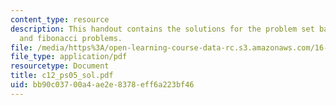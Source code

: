 ```yaml
---
content_type: resource
description: This handout contains the solutions for the problem set based on factorial
  and fibonacci problems.
file: /media/https%3A/open-learning-course-data-rc.s3.amazonaws.com/16-01-unified-engineering-i-ii-iii-iv-fall-2005-spring-2006/bb90c03700a4ae2e8378eff6a223bf46_c12_ps05_sol.pdf
file_type: application/pdf
resourcetype: Document
title: c12_ps05_sol.pdf
uid: bb90c037-00a4-ae2e-8378-eff6a223bf46
---
```

